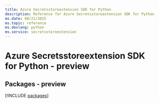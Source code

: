 ```yaml
---
title: Azure Secretsstoreextension SDK for Python
description: Reference for Azure Secretsstoreextension SDK for Python
ms.date: 08/21/2025
ms.topic: reference
ms.devlang: python
ms.service: secretsstoreextension
---
```

# Azure Secretsstoreextension SDK for Python - preview
## Packages - preview
[!INCLUDE [packages](secretsstoreextension-index.md)]
